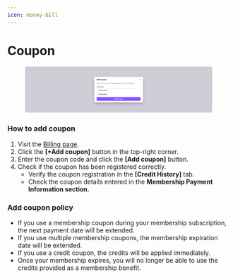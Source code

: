 ```yaml
---
icon: money-bill
---
```


# Coupon

<figure><img src="../../../.gitbook/assets/Coupon (4).png" alt=""><figcaption></figcaption></figure>

### How to add coupon

1. Visit the [Billing page](https://arkain.io/my/dashboard#/billing).
2. Click the **\[+Add coupon]** button in the top-right corner.
3. Enter the coupon code and click the **\[Add coupon]** button.
4. Check if the coupon has been registered correctly.
   * Verify the coupon registration in the **\[Credit History]** tab.
   * Check the coupon details entered in the **Membership Payment Information section.**

### Add coupon policy

* If you use a membership coupon during your membership subscription, the next payment date will be extended.
* If you use multiple membership coupons, the membership expiration date will be extended.
* If you use a credit coupon, the credits will be applied immediately.
* Once your membership expires, you will no longer be able to use the credits provided as a membership benefit.
